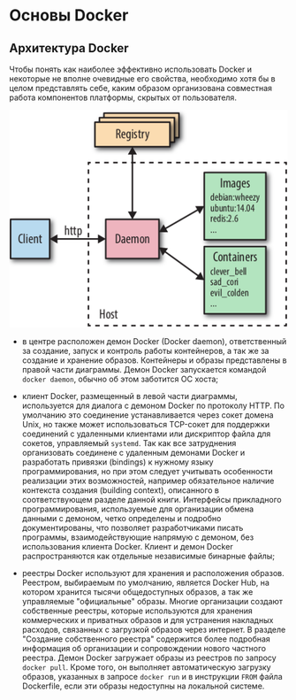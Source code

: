 # Основы Docker

## Архитектура Docker

Чтобы понять как наиболее эффективно использовать Docker и некоторые не вполне
очевидные его свойства, необходимо хотя бы в целом представлять себе, каким образом организована совместная работа
компонентов платформы, скрытых от пользователя.

![](img/4.1.png)

- в центре расположен демон Docker (Docker daemon), ответственный за создание, запуск и контроль
  работы контейнеров, а так же за создание и хранение образов. Контейнеры и образы представлены в 
  правой части диаграммы. Демон Docker запускается командой `docker daemon`, обычно об этом заботится
  ОС хоста;


- клиент Docker, размещенный в левой части диаграммы, используется для диалога с демоном Docker по 
  протоколу HTTP. По умолчанию это соединение устанавливается через сокет домена Unix, но также может
  использоваться TCP-сокет для поддержки соединений с удаленными клиентами или дискриптор файла для 
  сокетов, управляемый `systemd`. Так как все затруднения организовать соединене с удаленным демонами
  Docker и разработать привязки (bindings) к нужному языку программирования, но при этом следует учитывать
  особенности реализации этих возможностей, например обязательное наличие контекста создания
  (building context), описанного в соответствующем разделе данной книги. Интерфейсы прикладного 
  программирования, используемые для организации обмена данными с демоном, четко определены и 
  подробно документированы, что позволяет разработчиками писать программы, взаимодействующие 
  напрямую с демоном, без использования клиента Docker. Клиент и демон Docker распространяются 
  как отдельные независимые бинарные файлы;


- реестры Docker используют для хранения и расположения образов. Реестром, выбираемым по умолчанию, является 
  Docker Hub, на котором хранится тысячи общедоступных образов, а так же управляемые "официальные" образы.
  Многие организации создают собственные реестры, которые используются для хранения коммерческих и приватных 
  образов и для устранения накладных расходов, связанных с загрузкой образов через интернет. В разделе
  "Создание собственного реестра" содержится более подробная информация об организации и сопровождении
  нового частного реестра. Демон Docker загружает образы из реестров по запросу `docker pull`. Кроме того, 
  он выполняет автоматическую загрузку образов, указанных в запросе `docker run` и в инструкции `FROM` файла
  Dockerfile, если эти образы недоступны на локальной системе.